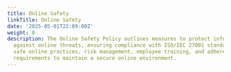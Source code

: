 ```yaml
---
title: Online Safety
linkTitle: Online Safety
date: '2025-05-01T22:09:00Z'
weight: 0
description: The Online Safety Policy outlines measures to protect information assets
  against online threats, ensuring compliance with ISO/IEC 27001 standards. It emphasizes
  safe online practices, risk management, employee training, and adherence to legal
  requirements to maintain a secure online environment.
---
```



<!-- Unsupported block type: unsupported -->